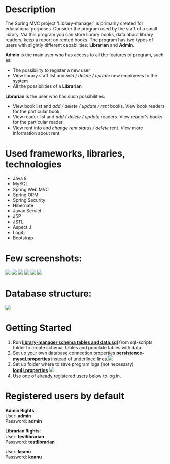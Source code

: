 # Description
The Spring MVC project 'Library-manager' is primarily created for educational purposes. Consider the program used by the staff of a small library. Via this program you can store library books, data about library readers, keep a report on rented books.
The program has two types of users with slightly different capabilities: **Librarian** and **Admin**.  

**Admin** is the main user who has access to all the features of program, such as:  
* The possibility to register a new user
* View library staff list and *add / delete / update* new employees to the system  
* All the possibilities of a **Librarian**

**Librarian** is the user who has such possibilities:
* View book list and *add / delete / update / rent* books. View book readers for the particular book.
* View reader list and *add / delete / update* readers. View reader's books for the particular reader.
* View rent info and *change rent status / delete* rent. View more information about rent.

# Used frameworks, libraries, technologies

* Java 8
* MySQL
* Spring Web MVC
* Spring ORM
* Spring Security
* Hibernate 
* Javax Servlet
* JSP
* JSTL
* Aspect J
* Log4j
* Bootstrap

# Few screenshots:
<img src="https://i.imgur.com/wzpfWpm.png" />
<img src="https://i.imgur.com/BZjjXDa.png" />
<img src="https://i.imgur.com/WfgyLEt.png" />
<img src="https://i.imgur.com/iwsNjBV.png" />
<img src="https://i.imgur.com/Jl5Ez4B.png" />
<img src="https://i.imgur.com/kVNAW4x.png" />

# Database structure:
<img src="https://i.imgur.com/HJ2be2d.png" />

# Getting Started
1. Run [**library-manager schema tables and data.sql**](https://github.com/eyouu/library-manager/blob/master/sql-scripts/library-manager%20schema%20tables%20and%20data.sql) from sql-scripts folder to create schema, tables and populate tables with data.
2. Set up your own database connection properties [**persistence-mysql.properties**](https://github.com/eyouu/library-manager/blob/master/src/main/resources/persistence-mysql.properties) instead of underlined lines.![](https://i.imgur.com/YaSeCvi.png)
3. Set up folder where to save program logs (not necessary) [**log4j.properties**](https://github.com/eyouu/library-manager/blob/master/src/main/resources/log4j.properties) ![](https://i.imgur.com/r2CFUoH.png)
4. Use one of already registered users below to log in.

# Registered users by default

**Admin Rights**:  
User: **admin**  
Password: **admin**  

**Librarian Rights**:  
User: **testlibrarian**  
Password: **testlibrarian**  
  
User: **keanu**  
Password: **keanu**  

